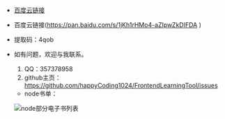 - [百度云链接](https://pan.baidu.com/s/1jKh1rHMo4-aZIpwZkDIFDA )
- 百度云链接(https://pan.baidu.com/s/1jKh1rHMo4-aZIpwZkDIFDA )
- 提取码：4qob
- 如有问题，欢迎与我联系。
  1. QQ：357378958
  2. github主页：https://github.com/happyCoding1024/FrontendLearningTool/issues
  - node书单：
  
  ![node部分电子书列表](https://happycoding1024.github.io/FrontendLearningTool/img/电子书列表/node.png)